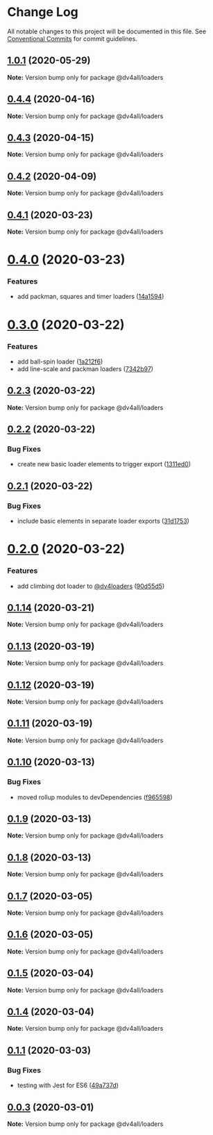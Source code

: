 # Change Log

All notable changes to this project will be documented in this file.
See [Conventional Commits](https://conventionalcommits.org) for commit guidelines.

## [1.0.1](https://github.com/dmijatovic/dv4all-wcp-lerna/compare/@dv4all/loaders@0.4.4...@dv4all/loaders@1.0.1) (2020-05-29)

**Note:** Version bump only for package @dv4all/loaders





## [0.4.4](https://github.com/dmijatovic/dv4all-wcp-lerna/compare/@dv4all/loaders@0.4.3...@dv4all/loaders@0.4.4) (2020-04-16)

**Note:** Version bump only for package @dv4all/loaders





## [0.4.3](https://github.com/dmijatovic/dv4all-wcp-lerna/compare/@dv4all/loaders@0.4.2...@dv4all/loaders@0.4.3) (2020-04-15)

**Note:** Version bump only for package @dv4all/loaders





## [0.4.2](https://github.com/dmijatovic/dv4all-wcp-lerna/compare/@dv4all/loaders@0.4.1...@dv4all/loaders@0.4.2) (2020-04-09)

**Note:** Version bump only for package @dv4all/loaders





## [0.4.1](https://github.com/dmijatovic/dv4all-wcp-lerna/compare/@dv4all/loaders@0.4.0...@dv4all/loaders@0.4.1) (2020-03-23)

**Note:** Version bump only for package @dv4all/loaders





# [0.4.0](https://github.com/dmijatovic/dv4all-wcp-lerna/compare/@dv4all/loaders@0.3.0...@dv4all/loaders@0.4.0) (2020-03-23)


### Features

* add packman, squares and timer loaders ([14a1594](https://github.com/dmijatovic/dv4all-wcp-lerna/commit/14a159466ec0a21b425dd1a7d98ceaf8a873fa3f))





# [0.3.0](https://github.com/dmijatovic/dv4all-wcp-lerna/compare/@dv4all/loaders@0.2.3...@dv4all/loaders@0.3.0) (2020-03-22)


### Features

* add ball-spin loader ([1a212f6](https://github.com/dmijatovic/dv4all-wcp-lerna/commit/1a212f645626b6ac1ac7246d1473cffa6bd41c55))
* add line-scale and packman loaders ([7342b97](https://github.com/dmijatovic/dv4all-wcp-lerna/commit/7342b97f1b5b20d248dabcb74a4843950a64bd7d))





## [0.2.3](https://github.com/dmijatovic/dv4all-wcp-lerna/compare/@dv4all/loaders@0.2.2...@dv4all/loaders@0.2.3) (2020-03-22)

**Note:** Version bump only for package @dv4all/loaders





## [0.2.2](https://github.com/dmijatovic/dv4all-wcp-lerna/compare/@dv4all/loaders@0.2.1...@dv4all/loaders@0.2.2) (2020-03-22)


### Bug Fixes

* create new basic loader elements to trigger export ([1311ed0](https://github.com/dmijatovic/dv4all-wcp-lerna/commit/1311ed0e980eca4d103eb446d094063e0df94896))





## [0.2.1](https://github.com/dmijatovic/dv4all-wcp-lerna/compare/@dv4all/loaders@0.2.0...@dv4all/loaders@0.2.1) (2020-03-22)


### Bug Fixes

* include basic elements in separate loader exports ([31d1753](https://github.com/dmijatovic/dv4all-wcp-lerna/commit/31d175359717c0dfea2935bfcafd70916706fadf))





# [0.2.0](https://github.com/dmijatovic/dv4all-wcp-lerna/compare/@dv4all/loaders@0.1.14...@dv4all/loaders@0.2.0) (2020-03-22)


### Features

* add climbing dot loader to [@dv4loaders](https://github.com/dv4loaders) ([90d55d5](https://github.com/dmijatovic/dv4all-wcp-lerna/commit/90d55d5d91bcd0cab63ac3b11036f06fac9ff5dd))





## [0.1.14](https://github.com/dmijatovic/dv4all-wcp/compare/@dv4all/loaders@0.1.13...@dv4all/loaders@0.1.14) (2020-03-21)

**Note:** Version bump only for package @dv4all/loaders

## [0.1.13](https://github.com/dmijatovic/dv4all-wcp/compare/@dv4all/loaders@0.1.12...@dv4all/loaders@0.1.13) (2020-03-19)

**Note:** Version bump only for package @dv4all/loaders

## [0.1.12](https://github.com/dmijatovic/dv4all-wcp/compare/@dv4all/loaders@0.1.11...@dv4all/loaders@0.1.12) (2020-03-19)

**Note:** Version bump only for package @dv4all/loaders

## [0.1.11](https://github.com/dmijatovic/dv4all-wcp/compare/@dv4all/loaders@0.1.10...@dv4all/loaders@0.1.11) (2020-03-19)

**Note:** Version bump only for package @dv4all/loaders

## [0.1.10](https://github.com/dmijatovic/dv4all-wcp/compare/@dv4all/loaders@0.1.9...@dv4all/loaders@0.1.10) (2020-03-13)

### Bug Fixes

- moved rollup modules to devDependencies ([f965598](https://github.com/dmijatovic/dv4all-wcp/commit/f965598c3c3587b393dfb57b6e05e2b8326a77d5))

## [0.1.9](https://github.com/dmijatovic/dv4all-wcp/compare/@dv4all/loaders@0.1.8...@dv4all/loaders@0.1.9) (2020-03-13)

**Note:** Version bump only for package @dv4all/loaders

## [0.1.8](https://github.com/dmijatovic/dv4all-wcp/compare/@dv4all/loaders@0.1.7...@dv4all/loaders@0.1.8) (2020-03-13)

**Note:** Version bump only for package @dv4all/loaders

## [0.1.7](https://github.com/dmijatovic/dv4all-wcp/compare/@dv4all/loaders@0.1.6...@dv4all/loaders@0.1.7) (2020-03-05)

**Note:** Version bump only for package @dv4all/loaders

## [0.1.6](https://github.com/dmijatovic/dv4all-wcp/compare/@dv4all/loaders@0.1.5...@dv4all/loaders@0.1.6) (2020-03-05)

**Note:** Version bump only for package @dv4all/loaders

## [0.1.5](https://github.com/dmijatovic/dv4all-wcp/compare/@dv4all/loaders@0.1.4...@dv4all/loaders@0.1.5) (2020-03-04)

**Note:** Version bump only for package @dv4all/loaders

## [0.1.4](https://github.com/dmijatovic/dv4all-wcp/compare/@dv4all/loaders@0.1.3...@dv4all/loaders@0.1.4) (2020-03-04)

**Note:** Version bump only for package @dv4all/loaders

## [0.1.1](https://github.com/dmijatovic/dv4all-wcp/compare/@dv4all/loaders@0.1.0...@dv4all/loaders@0.1.1) (2020-03-03)

### Bug Fixes

- testing with Jest for ES6 ([49a737d](https://github.com/dmijatovic/dv4all-wcp/commit/49a737d5d8dd4dbc40a7108fc33b8642a9e6ed61))

## [0.0.3](https://github.com/dmijatovic/dv4all-wcp/compare/@dv4all/loaders@0.0.2...@dv4all/loaders@0.0.3) (2020-03-01)

**Note:** Version bump only for package @dv4all/loaders
